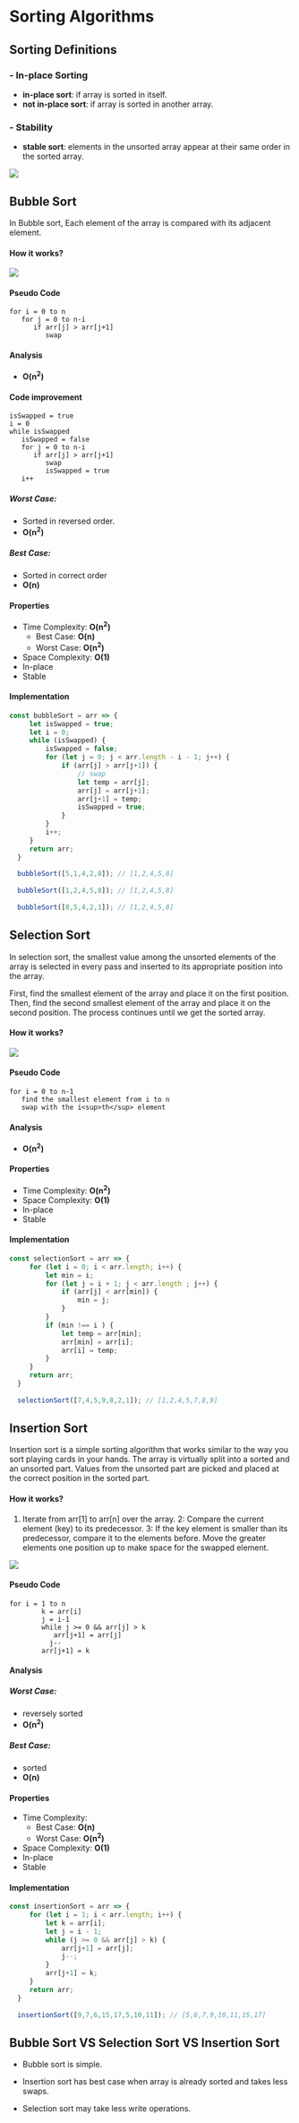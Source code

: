 # Sorting Algorithms

## Sorting Definitions

### - In-place Sorting

   - **in-place sort**: if array is sorted in itself.
   - **not in-place sort**: if array is sorted in another array.  


### - Stability

   - **stable sort**: elements in the unsorted array appear at their same order in the sorted array.
   
   ![](Images/Selection_115.png)
   
## Bubble Sort

In Bubble sort, Each element of the array is compared with its adjacent element.

#### How it works?

![](https://www.w3resource.com/w3r_images/bubble-short.png)

#### Pseudo Code

```
for i = 0 to n
   for j = 0 to n-i
      if arr[j] > arr[j+1]
         swap
```

#### Analysis

- **O(n<sup>2</sup>)**

#### Code improvement

```
isSwapped = true   
i = 0
while isSwapped       
   isSwapped = false
   for j = 0 to n-i
      if arr[j] > arr[j+1]
         swap
         isSwapped = true
   i++
```

##### Worst Case:
- Sorted in reversed order.
- **O(n<sup>2</sup>)**

##### Best Case:
- Sorted in correct order
- **O(n)**

#### Properties

- Time Complexity: **O(n<sup>2</sup>)**
   - Best Case: **O(n)**
   - Worst Case: **O(n<sup>2</sup>)**
- Space Complexity: **O(1)**
- In-place
- Stable

#### Implementation

```js
const bubbleSort = arr => {
     let isSwapped = true;
     let i = 0;
     while (isSwapped) {
         isSwapped = false;
         for (let j = 0; j < arr.length - i - 1; j++) {
             if (arr[j] > arr[j+1]) {
                 // swap
                 let temp = arr[j];
                 arr[j] = arr[j+1];
                 arr[j+1] = temp;
                 isSwapped = true;
             }
         }
         i++;
     }
     return arr;
  }
 
  bubbleSort([5,1,4,2,8]); // [1,2,4,5,8]
 
  bubbleSort([1,2,4,5,8]); // [1,2,4,5,8]
 
  bubbleSort([8,5,4,2,1]); // [1,2,4,5,8]
```

## Selection Sort

In selection sort, the smallest value among the unsorted elements of the array is selected in every pass and inserted to its appropriate position into the array.

First, find the smallest element of the array and place it on the first position. Then, find the second smallest element of the array and place it on the second position. The process continues until we get the sorted array.

#### How it works?

![](https://i.stack.imgur.com/5ai2E.jpg)

#### Pseudo Code

```
for i = 0 to n-1
   find the smallest element from i to n
   swap with the i<sup>th</sup> element
```

#### Analysis
- **O(n<sup>2</sup>)**

#### Properties

- Time Complexity: **O(n<sup>2</sup>)**
- Space Complexity: **O(1)**
- In-place
- Stable

#### Implementation

```js
const selectionSort = arr => {
     for (let i = 0; i < arr.length; i++) {
         let min = i;
         for (let j = i + 1; j < arr.length ; j++) {
             if (arr[j] < arr[min]) {
                 min = j;
             }
         }
         if (min !== i ) {
             let temp = arr[min];
             arr[min] = arr[i];
             arr[i] = temp;
         }
     }
     return arr;
  }
 
  selectionSort([7,4,5,9,8,2,1]); // [1,2,4,5,7,8,9]
```

## Insertion Sort

Insertion sort is a simple sorting algorithm that works similar to the way you sort playing cards in your hands. The array is virtually split into a sorted and an unsorted part. Values from the unsorted part are picked and placed at the correct position in the sorted part.

#### How it works?

1. Iterate from arr[1] to arr[n] over the array.
2: Compare the current element (key) to its predecessor.
3: If the key element is smaller than its predecessor, compare it to the elements before. Move the greater elements one position up to make space for the swapped element.

![](https://media.geeksforgeeks.org/wp-content/uploads/insertion_sort-recursion.png)

#### Pseudo Code

```
for i = 1 to n         
	    k = arr[i]      
	    j = i-1          
	    while j >= 0 && arr[j] > k  
	       arr[j+1] = arr[j]  
		  j--
	    arr[j+1] = k 
```

#### Analysis

##### Worst Case:
- reversely sorted
- **O(n<sup>2</sup>)**

##### Best Case:
- sorted
- **O(n)**

#### Properties

- Time Complexity:
   - Best Case: **O(n)**
   - Worst Case: **O(n<sup>2</sup>)**
- Space Complexity: **O(1)**
- In-place
- Stable

#### Implementation

```js
const insertionSort = arr => {
     for (let i = 1; i < arr.length; i++) {
         let k = arr[i];
         let j = i - 1;
         while (j >= 0 && arr[j] > k) {
             arr[j+1] = arr[j];
             j--;
         }
         arr[j+1] = k;
     }
     return arr;
  }
 
  insertionSort([9,7,6,15,17,5,10,11]); // [5,6,7,9,10,11,15,17]
```

## Bubble Sort VS Selection Sort VS Insertion Sort

- Bubble sort is simple.

- Insertion sort has best case when array is already sorted and takes less swaps.

- Selection sort may take less write operations.
